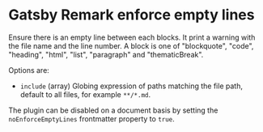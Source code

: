 # Gatsby Remark enforce empty lines

Ensure there is an empty line between each blocks. It print a warning with the file name and the line number. A block is one of "blockquote", "code", "heading", "html", "list", "paragraph" and "thematicBreak".

Options are:

- `include` (array)
  Globing expression of paths matching the file path, default to all files, for example `**/*.md`.

The plugin can be disabled on a document basis by setting the `noEnforceEmptyLines` frontmatter property to `true`.
